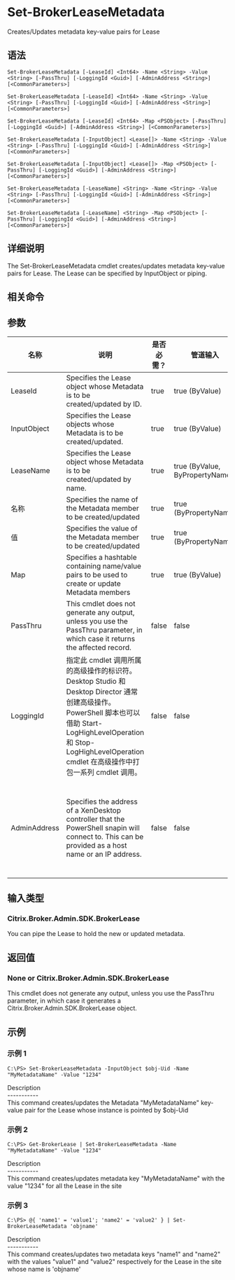 # Set-BrokerLeaseMetadata

Creates/Updates metadata key-value pairs for Lease

## 语法

    Set-BrokerLeaseMetadata [-LeaseId] <Int64> -Name <String> -Value <String> [-PassThru] [-LoggingId <Guid>] [-AdminAddress <String>] [<CommonParameters>]
    
    Set-BrokerLeaseMetadata [-LeaseId] <Int64> -Name <String> -Value <String> [-PassThru] [-LoggingId <Guid>] [-AdminAddress <String>] [<CommonParameters>]
    
    Set-BrokerLeaseMetadata [-LeaseId] <Int64> -Map <PSObject> [-PassThru] [-LoggingId <Guid>] [-AdminAddress <String>] [<CommonParameters>]
    
    Set-BrokerLeaseMetadata [-InputObject] <Lease[]> -Name <String> -Value <String> [-PassThru] [-LoggingId <Guid>] [-AdminAddress <String>] [<CommonParameters>]
    
    Set-BrokerLeaseMetadata [-InputObject] <Lease[]> -Map <PSObject> [-PassThru] [-LoggingId <Guid>] [-AdminAddress <String>] [<CommonParameters>]
    
    Set-BrokerLeaseMetadata [-LeaseName] <String> -Name <String> -Value <String> [-PassThru] [-LoggingId <Guid>] [-AdminAddress <String>] [<CommonParameters>]
    
    Set-BrokerLeaseMetadata [-LeaseName] <String> -Map <PSObject> [-PassThru] [-LoggingId <Guid>] [-AdminAddress <String>] [<CommonParameters>]
    

## 详细说明

The Set-BrokerLeaseMetadata cmdlet creates/updates metadata key-value pairs for Lease. The Lease can be specified by InputObject or piping.

## 相关命令

## 参数

| 名称           | 说明                                                                                                                                                                              | 是否必需？ | 管道输入                           | 默认值                                                                                    |
| ------------ | ------------------------------------------------------------------------------------------------------------------------------------------------------------------------------- | ----- | ------------------------------ | -------------------------------------------------------------------------------------- |
| LeaseId      | Specifies the Lease object whose Metadata is to be created/updated by ID.                                                                                                       | true  | true (ByValue)                 |                                                                                        |
| InputObject  | Specifies the Lease objects whose Metadata is to be created/updated.                                                                                                            | true  | true (ByValue)                 |                                                                                        |
| LeaseName    | Specifies the Lease object whose Metadata is to be created/updated by name.                                                                                                     | true  | true (ByValue, ByPropertyName) |                                                                                        |
| 名称           | Specifies the name of the Metadata member to be created/updated                                                                                                                 | true  | true (ByPropertyName)          |                                                                                        |
| 值            | Specifies the value of the Metadata member to be created/updated                                                                                                                | true  | true (ByPropertyName)          |                                                                                        |
| Map          | Specifies a hashtable containing name/value pairs to be used to create or update Metadata members                                                                               | true  | true (ByValue)                 |                                                                                        |
| PassThru     | This cmdlet does not generate any output, unless you use the PassThru parameter, in which case it returns the affected record.                                                  | false | false                          | False                                                                                  |
| LoggingId    | 指定此 cmdlet 调用所属的高级操作的标识符。 Desktop Studio 和 Desktop Director 通常创建高级操作。 PowerShell 脚本也可以借助 Start-LogHighLevelOperation 和 Stop-LogHighLevelOperation cmdlet 在高级操作中打包一系列 cmdlet 调用。 | false | false                          |                                                                                        |
| AdminAddress | Specifies the address of a XenDesktop controller that the PowerShell snapin will connect to. This can be provided as a host name or an IP address.                              | false | false                          | Localhost. Once a value is provided by any cmdlet, this value will become the default. |

## 输入类型

### Citrix.Broker.Admin.SDK.BrokerLease

You can pipe the Lease to hold the new or updated metadata.

## 返回值

### None or Citrix.Broker.Admin.SDK.BrokerLease

This cmdlet does not generate any output, unless you use the PassThru parameter, in which case it generates a Citrix.Broker.Admin.SDK.BrokerLease object.

## 示例

### 示例 1

    C:\PS> Set-BrokerLeaseMetadata -InputObject $obj-Uid -Name "MyMetadataName" -Value "1234"
    

Description  
\---\---\-----  
This command creates/updates the Metadata "MyMetadataName" key-value pair for the Lease whose instance is pointed by $obj-Uid

### 示例 2

    C:\PS> Get-BrokerLease | Set-BrokerLeaseMetadata -Name "MyMetadataName" -Value "1234"
    

Description  
\---\---\-----  
This command creates/updates metadata key "MyMetadataName" with the value "1234" for all the Lease in the site

### 示例 3

    C:\PS> @{ 'name1' = 'value1'; 'name2' = 'value2' } | Set-BrokerLeaseMetadata 'objname'
    

Description  
\---\---\-----  
This command creates/updates two metadata keys "name1" and "name2" with the values "value1" and "value2" respectively for the Lease in the site whose name is 'objname'